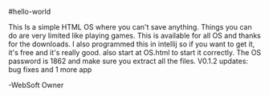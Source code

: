 #hello-world

This Is a simple HTML OS where you can't save anything. Things you can do are very limited like playing games. This is available for all OS and thanks for the downloads.
I also programmed this in intellij so if you want to get it, it's free and it's really good. also start at OS.html to start it correctly. The OS password is 1862 and make sure you extract all the files. V0.1.2
updates: bug fixes and 1 more app

-WebSoft Owner
